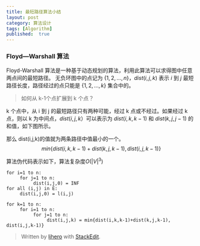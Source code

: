 ```yaml
---
title: 最短路径算法小结 
layout: post
category: 算法设计 
tags: [Algorithm]
published:  true
---
```


### Floyd—Warshall 算法

Floyd-Warshall 算法是一种基于动态规划的算法，利用此算法可以求得图中任意两点间的最短路径。
无负环图中的点记为 $\lbrace{1, 2,...,n}\rbrace$，$dist(i,j,k)$ 表示 $i$ 到 $j$ 最短路径长度，路径经过的点只能是 $\lbrace{1,2,...,k}\rbrace$ 集合中的。

>如何从 k-1个点扩展到 k 个点？

k 个点中，从 i 到 j 的最短路径只有两种可能，经过 k 点或不经过。如果经过 k 点，则以 k 为中间点，$dist(i,j,k$）可以表示为 $dist(i,k,k-1)$ 和 $dist(k,j,j-1)$ 的和值，如下图所示。

那么 dist(i,j,k)的值就为两条路径中值最小的一个。
$$min\lbrace{dist(i,k,k-1)+dist(k,j,k-1), dist(i,j,k-1)}\rbrace$$

算法伪代码表示如下，算法复杂度$O(|V|^3)$

```
for i=1 to n:
     for j=1 to n:
          dist(i,j,0) = INF
for all (i,j) in E:
     dist(i,j,0) = l(i,j)

for k=1 to n:
     for i=1 to n:
          for j=1 to n:
               dist(i,j,k) = min{dist(i,k,k-1)+dist(k,j,k-1), dist(i,j,k-1)}
```

> Written by [ljhero](http://ljhero.info) with [StackEdit](https://stackedit.io/).